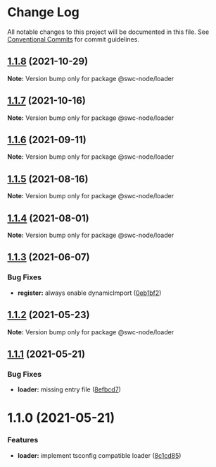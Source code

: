 # Change Log

All notable changes to this project will be documented in this file.
See [Conventional Commits](https://conventionalcommits.org) for commit guidelines.

## [1.1.8](https://github.com/Brooooooklyn/swc-node/compare/@swc-node/loader@1.1.7...@swc-node/loader@1.1.8) (2021-10-29)

**Note:** Version bump only for package @swc-node/loader

## [1.1.7](https://github.com/Brooooooklyn/swc-node/compare/@swc-node/loader@1.1.6...@swc-node/loader@1.1.7) (2021-10-16)

**Note:** Version bump only for package @swc-node/loader

## [1.1.6](https://github.com/Brooooooklyn/swc-node/compare/@swc-node/loader@1.1.5...@swc-node/loader@1.1.6) (2021-09-11)

**Note:** Version bump only for package @swc-node/loader

## [1.1.5](https://github.com/Brooooooklyn/swc-node/compare/@swc-node/loader@1.1.4...@swc-node/loader@1.1.5) (2021-08-16)

**Note:** Version bump only for package @swc-node/loader

## [1.1.4](https://github.com/Brooooooklyn/swc-node/compare/@swc-node/loader@1.1.3...@swc-node/loader@1.1.4) (2021-08-01)

**Note:** Version bump only for package @swc-node/loader

## [1.1.3](https://github.com/Brooooooklyn/swc-node/compare/@swc-node/loader@1.1.2...@swc-node/loader@1.1.3) (2021-06-07)

### Bug Fixes

- **register:** always enable dynamicImport ([0eb1bf2](https://github.com/Brooooooklyn/swc-node/commit/0eb1bf2e0bce97ca70d72dc13c51c8eac221029d))

## [1.1.2](https://github.com/Brooooooklyn/swc-node/compare/@swc-node/loader@1.1.1...@swc-node/loader@1.1.2) (2021-05-23)

**Note:** Version bump only for package @swc-node/loader

## [1.1.1](https://github.com/Brooooooklyn/swc-node/compare/@swc-node/loader@1.1.0...@swc-node/loader@1.1.1) (2021-05-21)

### Bug Fixes

- **loader:** missing entry file ([8efbcd7](https://github.com/Brooooooklyn/swc-node/commit/8efbcd743688ccd6b24b2c021fa52d0eca037cd1))

# 1.1.0 (2021-05-21)

### Features

- **loader:** implement tsconfig compatible loader ([8c1cd85](https://github.com/Brooooooklyn/swc-node/commit/8c1cd858a64a6b6ec6ff23811bafab7dfe30554d))
